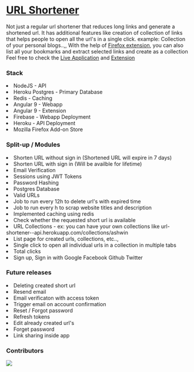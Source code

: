 # [URL Shortener](https://urlll-shortener.web.app)
Not just a regular url shortener that reduces long links and generate a shortened url. It has additional features like creation of collection of links that helps people to open all the url's in a single click. 
example: Collection of your personal blogs..,, 
With the help of [Firefox extension](https://addons.mozilla.org/en-US/firefox/addon/urlll/), you can also list all your bookmarks and extract selected links and create as a collection 
<br>
Feel free to check the [Live Application](https://urlll-shortener.web.app) and [Extension](https://addons.mozilla.org/en-US/firefox/addon/urlll/)

### Stack
<li>NodeJS - API
<li>Heroku Postgres - Primary Database
<li>Redis - Caching
<li>Angular 9 - Webapp
<li>Angular 9 - Extension
<li>Firebase - Webapp Deployment
<li>Heroku - API Deployment
<li>Mozilla Firefox Add-on Store

### Split-up / Modules
<li>Shorten URL without sign in (Shortened URL will expire in 7 days)

<li>Shorten URL with sign in (Will be availble for lifetime)

<li>Email Verification

<li>Sessions using JWT Tokens

<li>Password Hashing

<li>Postgres Database

<li>Valid URLs

<li>Job to run every 12h to delete url's with expired time

<li>Job to run every h to scrap website titles and description

<li>Implemented caching using redis

<li>Check whether the requested short url is available

<li>URL Collections - ex: you can have your own collections like url-shortener--api.herokuapp.com/collections/ashwin

<li>List page for created urls, collections, etc..,

<li>Single click to open all individual urls in a collection in multiple tabs

<li>Total clicks

<li>Sign up, Sign in with Google Facebook Github Twitter

### Future releases

<li>Deleting created short url

<li>Resend email

<li>Email verificaton with access token

<li>Trigger email on account confirmation

<li>Reset / Forgot password

<li>Refresh tokens

<li>Edit already created url's

<li>Forget password

<li>Link sharing inside app

### Contributors

<a href="https://github.com/ashwin1111/url-shortener-api/graphs/contributors">
  <img src="https://contributors-img.web.app/image?repo=ashwin1111/url-shortener-app" />
</a>
